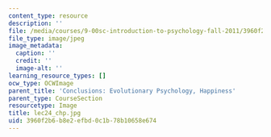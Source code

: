 ```yaml
---
content_type: resource
description: ''
file: /media/courses/9-00sc-introduction-to-psychology-fall-2011/3960f2b6b8e2efbd0c1b78b10658e674_lec24_chp.jpg
file_type: image/jpeg
image_metadata:
  caption: ''
  credit: ''
  image-alt: ''
learning_resource_types: []
ocw_type: OCWImage
parent_title: 'Conclusions: Evolutionary Psychology, Happiness'
parent_type: CourseSection
resourcetype: Image
title: lec24_chp.jpg
uid: 3960f2b6-b8e2-efbd-0c1b-78b10658e674
---
```

